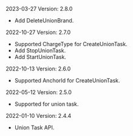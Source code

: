 2023-03-27 Version: 2.8.0
- Add DeleteUnionBrand.

2022-10-27 Version: 2.7.0
- Supported ChargeType for CreateUnionTask.
- Add StopUnionTask.
- Add StartUnionTask.

2022-10-13 Version: 2.6.0
- Supported AnchorId for CreateUnionTask.

2022-05-12 Version: 2.5.0
- Supported for union task.

2022-01-10 Version: 2.4.4
- Union Task API.

